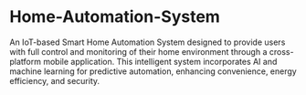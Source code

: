 # Home-Automation-System
An IoT-based Smart Home Automation System designed to provide users with full control and monitoring of their home environment through a cross-platform mobile application. This intelligent system incorporates AI and machine learning for predictive automation, enhancing convenience, energy efficiency, and security.
